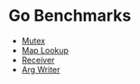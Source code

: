 # Go Benchmarks

* [Mutex](mutex_results.md)
* [Map Lookup](maplookup_results.md)
* [Receiver](receiver_results.md)
* [Arg Writer](argwriter_results.md)
